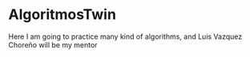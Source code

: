 # AlgoritmosTwin
Here I am going to practice many kind of algorithms, and Luis Vazquez Choreño will be my mentor

